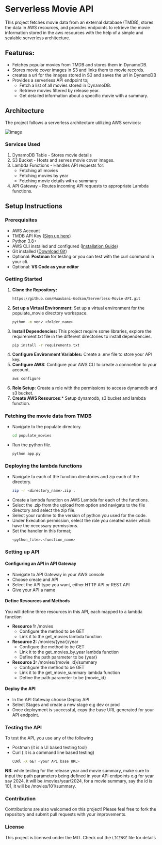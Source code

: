 # **Serverless Movie API**

 This project fetches movie data from an external database (TMDB), stores the data in AWS resources, and provides endpoints to retrieve the movie information stored in the aws resources with the help of a simple and scalable serverless architecture.

## Features:
* Fetches popular movies from TMDB and stores them in DynamoDB.
* Stores movie cover images in S3 and links them to movie records.
* creates a url for the images stored in S3 and saves the url in DynamoDB
* Provides a serverless API endpoint to;
  * Fetch a list of all movies stored in DynamoDB.
  * Retrieve movies filtered by release year.
  * Get detailed information about a specific movie with a summary.

## Architecture
The project follows a serverless architecture utilizing AWS services:

![image](https://github.com/user-attachments/assets/fffaff1f-317c-42dc-95c2-4ce3f458a8b1)

### Services Used
  1. DynamoDB Table
    - Stores movie details
  2. S3 Bucket
    - Hosts and serves movie cover images.
  3. Lambda Functions
    - Handles API requests for:
      - Fetching all movies 
      - Fetching movies by year 
      - Fetching movie details with a summary
  4. API Gateway
    - Routes incoming API requests to appropriate Lambda functions.

## Setup Instructions

### Prerequisites
 - AWS Account
 - TMDB API Key ([Sign up here](https://www.themoviedb.org/documentation/api))
 - Python 3.8+
 - AWS CLI installed and configured ([Installation Guide](https://docs.aws.amazon.com/cli/latest/userguide/install-cliv2.html))
 - Git installed ([Download Git](https://git-scm.com/downloads))
 - Optional: **Postman** for testing or you can test with the curl command in your cli.
 - Optional: **VS Code as your editor**

### Getting Started
1. **Clone the Repository:**
     ```bash
     https://github.com/Nwaubani-Godson/Serverless-Movie-API.git
2. **Set up a Virtual Environment:** Set up a virtual environment for the populate_movie directory workspace.
     ```bash
     python -m venv <folder_name>
3. **Install Dependencies:** This project require some libraries, explore the requirement.txt file in the different directories to install dependencies.
     ```bash
     pip install -r requirements.txt
4. **Configure Environment Variables:** Create a .env file to store your API key.
5. **Configure AWS:** Configure your AWS CLI to create a conncetion to your account.
     ```bash
     aws configure
6. **Role Setup:** Create a role with the permissions to access dynamodb and s3 bucket.
7. **Create AWS Resources:*** Setup dynamodb, s3 bucket and lambda function.

### Fetching the movie data from TMDB
* Navigate to the populate directory.
     ```bash
     cd populate_movies
* Run the python file.
     ```bash
     python app.py

### Deploying the lambda functions
* Navigate to each of the function directories and zip each of the directory.
     ```bash
     zip -r <directory_name>.zip .
* Create a lambda function on AWS Lambda for each of the functions.
* Select the .zip from the upload from option and navigate to the file directory and select the zip file.
* Select your runtime to the version of python you used for the code.
* Under Execution permission, select the role you created earier which have the necessary permissions.
* Set the handler in this format;
     ```bash
     <python_file>.<function_name>

### Setting up API
#### Configuring an API in API Gateway
* Navigate to API Gateway in your AWS console
* Choose create and API
* Select the API type you want, either HTTP API or REST API
* Give your API a name
#### Define Resources and Methods
You will define three resources in this API, each mapped to a lambda function
* **Resource 1:** /movies
   * Configure the method to be GET
   * Link it to the get_movies lambda function
* **Resource 2:** /movies/{year}/year
   * Configure the method to be GET
   * Link it to the get_movies_by_year lambda function
   * Define the path parameter to be {year}
* **Resource 3:** /movies/{movie_id}/summary
   * Configure the method to be GET
   * Link it to the get_movie_summary lambda function
   * Define the path parameter to be {movie_id}
#### Deploy the API
* In the API Gateway choose Deploy API
* Select Stages and create a new stage e.g dev or prod
* Once deployment is successful, copy the base URL generated for your API endpoint.
### Testing the API 
To test the API, you use any of the following
* Postman (it is a UI based testing tool)
* Curl ( it is a command line based testing)
  ```bash
  CURl -X GET <your API base URL>
**NB:** while testing for the release year and movie summary, make sure to input the path parameters being defined in your API endpoints e.g for year say 2024, it will be /movies/year/2024, for a movie summary, say the id is 101, it will be /movies/101/summary.

### Contribution
Contributions are also welcomed on this project! Please feel free to fork the repository and submit pull requests with your improvements.

### License
This project is licensed under the MIT. Check out the ```LICENSE``` file for details

